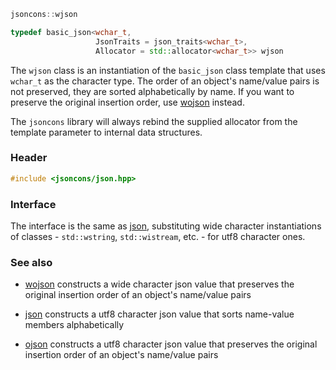 ```c++
jsoncons::wjson

typedef basic_json<wchar_t,
                   JsonTraits = json_traits<wchar_t>,
                   Allocator = std::allocator<wchar_t>> wjson
```
The `wjson` class is an instantiation of the `basic_json` class template that uses `wchar_t` as the character type. The order of an object's name/value pairs is not preserved, they are sorted alphabetically by name. If you want to preserve the original insertion order, use [wojson](wojson) instead.

The `jsoncons` library will always rebind the supplied allocator from the template parameter to internal data structures.

### Header
```c++
#include <jsoncons/json.hpp>
```
### Interface

The interface is the same as [json](json), substituting wide character instantiations of classes - `std::wstring`, `std::wistream`, etc. - for utf8 character ones.

### See also

- [wojson](wojson) constructs a wide character json value that preserves the original insertion order of an object's name/value pairs

- [json](json) constructs a utf8 character json value that sorts name-value members alphabetically

- [ojson](ojson) constructs a utf8 character json value that preserves the original insertion order of an object's name/value pairs

